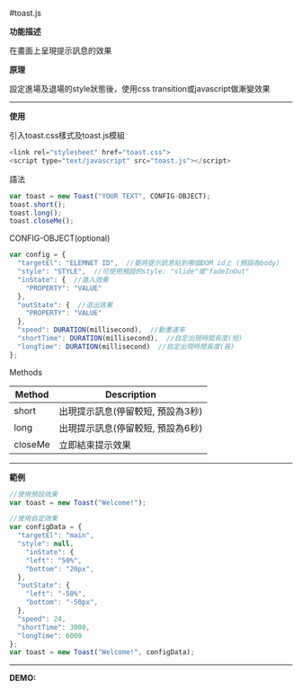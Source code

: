 #toast.js

<b>功能描述</b>

在畫面上呈現提示訊息的效果

<b>原理</b>

設定進場及退場的style狀態後，使用css transition或javascript做漸變效果

<hr>

<b>使用</b>

引入toast.css樣式及toast.js模組

```javascript
<link rel="stylesheet" href="toast.css">
<script type="text/javascript" src="toast.js"></script>
```
語法

```javascript
var toast = new Toast("YOUR TEXT", CONFIG-OBJECT);
toast.short();
toast.long();
toast.closeMe();
```
CONFIG-OBJECT(optional)
```javascript
var config = {
  "targetEl": "ELEMNET ID",  //要將提示訊息貼到哪個DOM id上 (預設為body)
  "style": "STYLE",  //可使用預設的style: "slide"或"fadeInOut"
  "inState": {  //進入效果
    "PROPERTY": "VALUE"
  },
  "outState": {  //退出效果
    "PROPERTY": "VALUE"
  },
  "speed": DURATION(millisecond),  //動畫速率
  "shortTime": DURATION(millisecond),  //自定出現時間長度(短)
  "longTime": DURATION(millisecond)  //自定出現時間長度(長)
};
```

Methods

Method  | Description
------- | ---
short	| 出現提示訊息(停留較短, 預設為3秒)
long	| 出現提示訊息(停留較短, 預設為6秒)
closeMe | 立即結束提示效果

<hr>

<b>範例</b>
```javascript
//使用預設效果
var toast = new Toast("Welcome!");

//使用自定效果
var configData = {
  "targetEl": "main",
  "style": null,
	"inState": {
    "left": "50%",
    "bottom": "20px",
  },
  "outState": {
    "left": "-50%",
    "bottom": "-50px",
  },
  "speed": 24,
  "shortTime": 3000,
  "longTime": 6000
};
var toast = new Toast("Welcome!", configData);
```

<hr>

<b>DEMO:</b>


